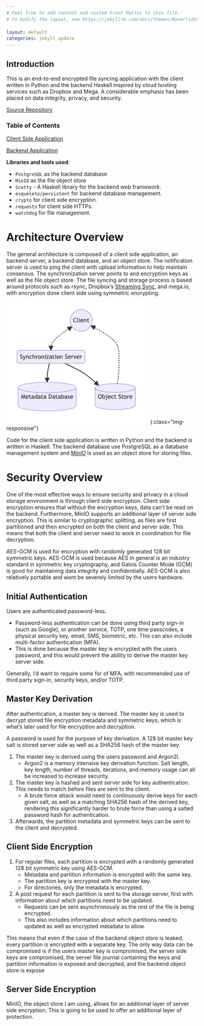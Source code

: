```yaml
---
# Feel free to add content and custom Front Matter to this file.
# To modify the layout, see https://jekyllrb.com/docs/themes/#overriding-theme-defaults

layout: default
categories: jekyll update
---
```


## Introduction

This is an end-to-end encrypted file syncing application
with the client written in Python and the backend Haskell inspired by cloud hosting services such as Dropbox and Mega. A considerable emphasis has been placed on data integrity, privacy, and security.

[Source Repository](https://github.com/rudy-reyn/safesync.io)

### Table of Contents


[Client Side Application](client)

[Backend Application](backend)

**Libraries and tools used**:

- `PostgreSQL` as the backend database
- `MinIO` as the file object store
- `Scotty` - A Haskell library for the backend web framework.
- `esqueleto/persistent` for backend database management.
- `crypto` for client side encryption.
- `requests` for client side HTTPs.
- `watchdog` for file management.

# Architecture Overview

The general architecture is composed of a client side application, an backend server, a backend database, and an object store. The notification server is used to ping the client with upload information to help maintain consensus. The synchronization server points to and encryption keys as well as the file object store. The file syncing and storage process is based around protocols such as rsync, Dropbox’s [Streaming Sync](https://dropbox.tech/infrastructure/streaming-file-synchronization),  and mega.io, with encryption done client side using symmetric encrypting.

![Architecture Overview](assets/architecture-overview.jpg){:class="img-responsive"}


Code for the client side application is written in Python and the backend is written in Haskell. The backend database use PostgreSQL as a database management system and [MinIO](https://min.io/) is used as an object store for storing files.

# Security Overview

One of the most effective ways to ensure security and privacy in a cloud storage environment is through client side encryption. Client side encryption ensures that without the encryption keys, data can’t be read on the backend. Furthermore, MinIO supports an additional layer of server side encryption. This is similar to cryptographic splitting, as files are first partitioned and then encrypted on both the client and server side. This means that both the client and server need to work in coordination for file decryption.

AES-GCM is used for encryption with randomly generated 128 bit symmetric keys. AES-GCM is used because AES in general is an industry standard in symmetric key cryptography, and Galois Counter Mode (GCM) is good for maintaining data integrity and confidentially. AES-GCM is also relatively portable and wont be severely limited by the users hardware.

## Initial Authentication

Users are authenticated password-less.

- Password-less authentication can be done using  third party sign-in (such as Google), or another service, TOTP, one time passcodes, a physical security key, email, SMS, biometric, etc. This can also include multi-factor authentication (MFA).
- This is done because the master key is encrypted with the users password, and this would prevent the ability to derive the master key server side.

Generally, I’d want to require some for of MFA, with recommended use of third party sign-in, security keys, and/or TOTP.

## **Master Key Derivation**

After authentication, a master key is derived. The master key is used to decrypt stored file encryption metadata and symmetric keys, which is what’s later used for file encryption and decryption.

A password is used for the purpose of key derivation. A 128 bit master key salt is stored server side as well as a SHA256 hash of the master key.

1. The master key is derived using the users password and Argon2i.
    - Argon2 is a memory intensive key derivation function. Salt length, key length, number of threads, iterations, and memory usage can all be increased to increase security.
2. The master key is hashed and sent server side for key authentication. This needs to match before files are sent to the client.
    - A brute force attack would need to continuously derive keys for each given salt, as well as a matching SHA256 hash of the derived key, rendering this significantly harder to brute force than using a salted password hash for authentication.
3. Afterwards, the partition metadata and symmetric keys can be sent to the client and decrypted.

## Client Side Encryption

1. For regular files, each partition is encrypted with a randomly generated 128 bit symmetric key using AES-GCM.
    - Metadata and partition information is encrypted with the same key.
    - The partition key is encrypted with the master key.
    - For directories, only the metadata is encrypted.
2. A post request for each partition is sent to the storage server, first with information about which partitions need to be updated.
    - Requests can be sent asynchronously as the rest of the file is being encrypted.
    - This also includes information about which partitions need to updated as well as encrypted metadata to allow.

This means that even if the case of the backend object store is leaked, every partition is encrypted with a separate key. The only way data can be compromised is if the users master key is compromised, the server side keys are compromised, the server file journal containing the keys and partition information is exposed and decrypted, and the backend object store is expose

## Server Side Encryption

MinIO, the object store I am using, allows for an additional layer of server side encryption. This is going to be used to offer an additional layer of protection.
